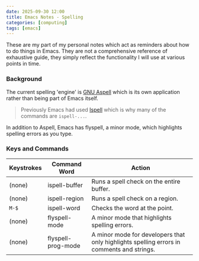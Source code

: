 ```yaml
---
date: 2025-09-30 12:00
title: Emacs Notes - Spelling
categories: [computing]
tags: [emacs]
---
```


These are my part of my personal notes which act as reminders about how to do things in Emacs. They are not a comprehensive reference of exhaustive guide, they simply reflect the functionality I will use at various points in time.

### Background

The current spelling 'engine' is [GNU Aspell](https://en.wikipedia.org/wiki/GNU_Aspell) which is its own application rather than being part of Emacs itself.

> Previously Emacs had used [Ispell](https://en.wikipedia.org/wiki/Ispell) which is why many of the commands are `ispell-...`.

In addition to Aspell, Emacs has flyspell, a minor mode, which highlights spelling errors as you type.

### Keys and Commands

| Keystrokes | Command Word | Action |
| ---------- | ------------ | ------ |
| (none) | ispell-buffer | Runs a spell check on the entire buffer. |
| (none) | ispell-region | Runs a spell check on a region. |
| `M-$` | ispell-word | Checks the word at the point. |
| (none) | flyspell-mode | A minor mode that highlights spelling errors. |
| (none) | flyspell-prog-mode | A minor mode for developers that only highlights spelling errors in comments and strings. |

